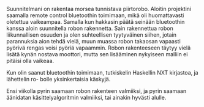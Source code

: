 Suunnitelmani on rakentaa morsea tunnistava piirtorobo. Aloitin projektini saamalla
remote control bluetoothin toimimaan, mikä oli huomattavasti oletettua vaikeampaa.
Samalla kun hakkasin päätä seinään bluetoothin kanssa aloin suunnitella robon rakennetta.
Sain rakennettua robon liikunnallisen osuuden ja olen suhteellisen tyytyväinen siihen, jotain
parannuksia aion tehdä vielä, muun muassa robon takaosan vapaasti pyörivä rengas voisi pyöriä
vapaammin. Robon rakenteeseen täytyy vielä lisätä kynän nostava moottori, mutta sen lisääminen
nykyiseen malliin ei pitäisi olla vaikeaa.

Kun olin saanut bluetoothin toimimaan, tutkiskelin Haskellin NXT kirjastoa, ja lähettelin ro-
bolle yksinkertaisia käskyjä.

Ensi viikolla pyrin saamaan robon rakenteen valmiiksi, ja pyrin saamaan äänidatan käsittelyalgoritmin
valmiiksi, tai ainakin hyvästi alulle. 

